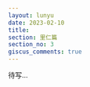 ```yaml
---
layout: lunyu
date: 2023-02-10
title:
section: 里仁篇
section_no: 3
giscus_comments: true
---
```


待写...
